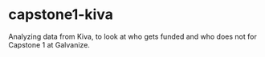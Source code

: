 # capstone1-kiva
Analyzing data from Kiva, to look at who gets funded and who does not for Capstone 1 at Galvanize.
